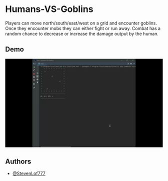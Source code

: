 # Humans-VS-Goblins

Players can move north/south/east/west on a grid
and encounter goblins. Once they encounter 
mobs they can either fight or run away. Combat 
has a random chance to decrease or increase the damage output
by the human.

## Demo

![Dragon Cave demo](goblins_vs_humans.gif)

## Authors

- [@StevenLof777](https://github.com/StevenLof777)